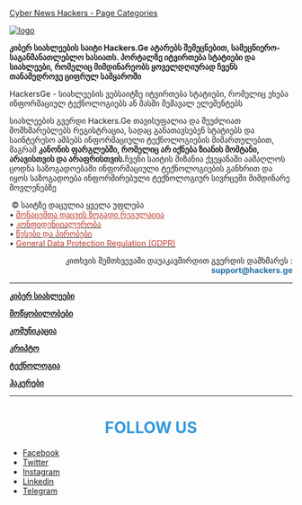 [Cyber News Hackers - Page Categories](https://hackers.ge/AboutHackers)
 
 <div class="left">
                        <a href="https://hackers.ge/">
                            <img src="https://hackers.ge/uploads/logo/logo_63fcd5f084a22.png" alt="logo" class="logo">
                        </a>
                    </div>
 
 <div class="col-sm-12">
                        <div class="page-content font-text">
                            <p><b><b>კიბერ სიახლეების საიტი Hackers.Ge ატარებს შემეცნებით, სამეცნიერო-საგანმანათლებლო ხასიათს. პორტალზე იტვირთება სტატიები და სიახლეები, რომელიც მიმდინარეობს ყოველდღიურად ჩვენს თანამედროვე ციფრულ სამყაროში<b></b></b></b></p>
<p>HackersGe - სიახლეების ვებსაიტზე იტვირთება სტატიები, რომელიც ეხება ინფორმაციულ ტექნოლოგიებს ან მასში შემავალ ელემენტებს</p>
<p>სიახლეების გვერდი Hackers.Ge თავისუფალია და შეუძლიათ მომხმარებლებს რეგისტრაცია, სადაც განათავსებენ სტატიებს და საინტერესო ამბებს ინფორმაციული ტექნოლოგიების მიმართულებით, მაგრამ <b>კანონის ფარგლებში, რომელიც არ იქნება ზიანის მომტანი, არავისთვის და არაფრისთვის.</b>ჩვენი საიტის მიზანია ქვეყანაში აამაღლოს ცოდნა საზოგადოებაში ინფორმაციული ტექნოლოგიების განხრით და იყოს საზოგადოება ინფორმირებული ტექნოლოგიურ სივრცეში მიმდინარე მოვლენებზე</p>
<p>&nbsp;© საიტზე დაცულია ყველა უფლება<br>• <span style="color: #ba372a;"><a href="https://hackers.ge/GDPRandPrivacyPolicy" style="color: #ba372a;">მონაცემთა დაცვის ზოგადი რეგულაცია </a></span><br>• <a href="https://hackers.ge/GDPR"><span style="color: #ba372a;">კონფიდენციალურობა</span> </a><br>• <a href="https://hackers.ge/terms-conditions"><span style="color: #ba372a;">წესები და პირობები</span> </a><br>• <span style="color: #ba372a;"><a href="https://gdpr-info.eu/" data-jsarwt="1" data-usg="AOvVaw1akHzzz224Oq1yU0pd6qSw" data-ved="2ahUKEwivzaKnhrb9AhUThv0HHa4uBLgQFnoECAkQAQ" style="color: #ba372a;"></a></span><a href="https://hackers.ge/GDPRandPrivacyPolicy" target="_blank" rel="noopener"><span style="color: #ba372a;">General Data Protection Regulation (GDPR)</span></a></p>
<p style="text-align: right;">კითხვის შემთხვევაში დაუაკავშირდით გვერდის დამხმარეს : <span style="color: #236fa1;"><strong>support@hackers.ge</strong></span></p>
<hr>
<p><a href="https://hackers.ge/kiber" target="_blank" rel="noopener"><strong>კიბერ სიახლეები</strong></a></p>
<p><a href="https://hackers.ge/motskobilobebi" target="_blank" rel="noopener"><strong>მოწყობილობები</strong></a></p>
<p><a href="https://hackers.ge/komunikacia" target="_blank" rel="noopener"><strong>კომუნიკაცია</strong></a></p>
<p><a href="https://hackers.ge/Kripto" target="_blank" rel="noopener"><strong>კრიპტო</strong></a></p>
<p><a href="https://hackers.ge/teqnologia" target="_blank" rel="noopener"><strong>ტექნოლოგია</strong></a></p>
<p><a href="https://hackers.ge/hakerebi" target="_blank" rel="noopener"><strong>ჰაკერები</strong></a></p>
<p><strong></strong></p>
<hr>
<h1 style="text-align: center;"><span style="color: #3598db;">FOLLOW US</span></h1>
<ul class="widget-follow"><!--if facebook url exists-->
<li><a class="facebook" href="https://www.facebook.com/www.Hackers.Ge" target="_blank" rel="noopener"><i class="icon-facebook"></i><span>Facebook</span></a></li>
<!--if twitter url exists-->
<li><a class="twitter" href="https://twitter.com/HackersGe" target="_blank" rel="noopener"><i class="icon-twitter"></i><span>Twitter</span></a></li>
<!--if instagram url exists-->
<li><a class="instagram" href="https://www.instagram.com/hackers.ge/" target="_blank" rel="noopener"><i class="icon-instagram"></i><span>Instagram</span></a></li>
<!--if pinterest url exists--> <!--if linkedin url exists-->
<li><a class="linkedin" href="https://www.linkedin.com/company/hackersge" target="_blank" rel="noopener"><i class="icon-linkedin"></i><span>Linkedin</span></a></li>
<!--if vk url exists--> <!--if telegram url exists-->
<li><a class="telegram" href="https://t.me/hackersge" target="_blank" rel="noopener"><i class="icon-telegram"></i><span>Telegram</span></a></li>
<!--if youtube url exists--></ul>                        </div>
                    </div>
